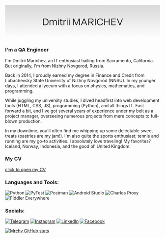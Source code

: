 <img src="https://github.com/mrchv/mrchv/blob/main/assets/header.png" alt="Dmitrii Marichev" width="1000"/>

### I'm a QA Engineer

I'm Dmitrii Marichev, an IT enthusiast hailing from Sacramento, California. But originally, I'm from Nizhny Novgorod, Russia.

Back in 2014, I proudly earned my degree in Finance and Credit from Lobachevsky State University of Nizhny Novgorod (NNSU). In my younger days, I attended a lyceum with a focus on physics, mathematics, and programming.

While juggling my university studies, I dived headfirst into web development tools (HTML, CSS, JS), programming (Python), and all things IT. Fast forward a bit, and I've got several years of experience under my belt as a project manager, overseeing numerous projects from mere concepts to full-blown production.

In my downtime, you'll often find me whipping up some delectable sweet treats (pastries are my jam!). I'm also quite the sports enthusiast; tennis and running are my go-to activities. I absolutely love traveling! My favorites? Iceland, Norway, Indonesia, and the good ol' United Kingdom.

### My CV
[click to open my CV](https://github.com/mrchv/mrchv/blob/main/assets/CV_Marichev_QA_Engineer.pdf)


### Languages and Tools:
![Python](https://img.shields.io/badge/-Python-090909?style=for-the-badge&logo=python&logoColor=47C5FB)
![PyTest](https://img.shields.io/badge/-PyTest-090909?style=for-the-badge&logo=pytest&logoColor=097CDB)
![Postman](https://img.shields.io/badge/-Postman-090909?style=for-the-badge&logo=Postman&logoColor=F8C52C)
![Android Studio](https://img.shields.io/badge/-AndroidStudio-090909?style=for-the-badge&logo=AndroidStudio&logoColor=E9D54D)
![Charles Proxy](https://img.shields.io/badge/-Charles_Proxy-090909?style=for-the-badge)
![Fiddler Everywhere](https://img.shields.io/badge/-Fiddler-090909?style=for-the-badge)

### Socials:
[![Telegram](https://img.shields.io/badge/-Telegram-090909?style=for-the-badge&logo=telegram&logoColor=27A0D9)](https://t.me/mrchv)
[![Instagram](https://img.shields.io/badge/-Instagram-090909?style=for-the-badge&logo=instagram&logoColor=B4068E)](https://www.instagram.com/mrchv)
[![LinkedIn](https://img.shields.io/badge/-LinkedIn-090909?style=for-the-badge&logo=linkedin&logoColor=007BB6)](https://www.linkedin.com/in/mrchv)
[![Facebook](https://img.shields.io/badge/-Facebook-090909?style=for-the-badge&logo=Facebook&logoColor=1195F5)](https://www.facebook.com/marichev)

[![Mrchv GitHub stats](https://github-readme-stats.vercel.app/api?username=mrchv)](https://github.com/mrchv/mrchv)

<!--
**mrchv/mrchv** is a ✨ _special_ ✨ repository because its `README.md` (this file) appears on your GitHub profile.

Here are some ideas to get you started:

- 🔭 I’m currently working on ...
- 🌱 I’m currently learning ...
- 👯 I’m looking to collaborate on ...
- 🤔 I’m looking for help with ...
- 💬 Ask me about ...
- 📫 How to reach me: ...
- 😄 Pronouns: ...
- ⚡ Fun fact: ...
-->
